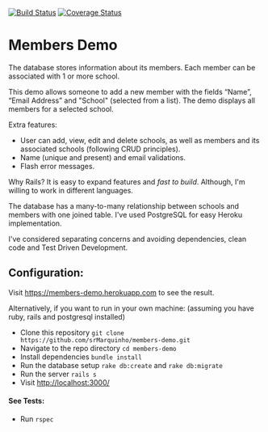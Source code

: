 [![Build Status](https://travis-ci.org/srMarquinho/members-demo.svg?branch=master)](https://travis-ci.org/srMarquinho/members-demo) [![Coverage Status](https://coveralls.io/repos/github/srMarquinho/members-demo/badge.svg?branch=master)](https://coveralls.io/github/srMarquinho/members-demo?branch=master)

# Members Demo

The database stores information about its members. Each member can be associated with 1 or more school.

This demo allows someone to add a new member with the fields “Name”, “Email Address” and "School" (selected from a list). The demo displays all members for a selected school.

Extra features:
- User can add, view, edit and delete schools, as well as members and its associated schools (following CRUD principles).
- Name (unique and present) and email validations.
- Flash error messages.

Why Rails? It is easy to expand features and *fast to build*. Although, I'm willing to work in different languages.

The database has a many-to-many relationship between schools and members with one joined table. I've used PostgreSQL for easy Heroku implementation.

I've considered separating concerns and avoiding dependencies, clean code and Test Driven Development.

## Configuration:

Visit <https://members-demo.herokuapp.com> to see the result.

Alternatively, if you want to run in your own machine:
(assuming you have ruby, rails and postgresql installed)

- Clone this repository `git clone https://github.com/srMarquinho/members-demo.git`
- Navigate to the repo directory `cd members-demo`
- Install dependencies `bundle install`
- Run the database setup `rake db:create` and `rake db:migrate`
- Run the server `rails s`
- Visit <http://localhost:3000/>

#### See Tests:
- Run `rspec`
